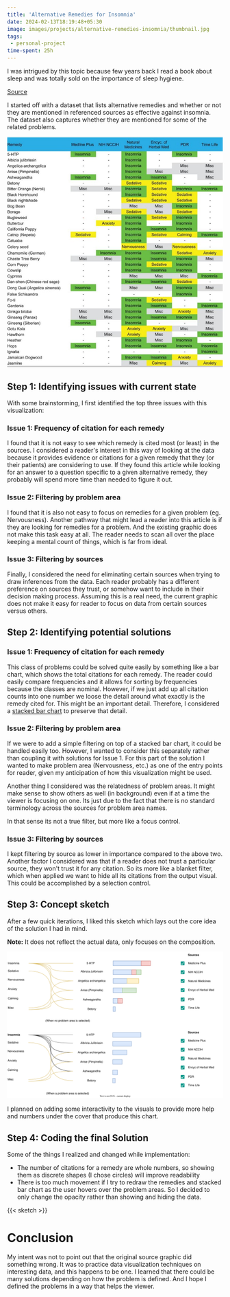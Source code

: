 ```yaml
---
title: 'Alternative Remedies for Insomnia'
date: 2024-02-13T18:19:48+05:30
image: images/projects/alternative-remedies-insomnia/thumbnail.jpg
tags: 
 - personal-project
time-spent: 25h
---
```

I was intrigued by this topic because few years back I read a book about sleep and was totally sold on the importance of sleep hygiene.

[Source](https://www.ncbi.nlm.nih.gov/pmc/articles/PMC5364017/)

I started off with a dataset that lists alternative remedies and whether or not they are mentioned in referenced sources as effective against insomnia. The dataset also captures whether they are mentioned for some of the related problems.

![Source data](images/source-data.jpg)

## Step 1: Identifying issues with current state
With some brainstorming, I first identified the top three issues with this visualization:

### Issue 1: Frequency of citation for each remedy
I found that it is not easy to see which remedy is cited most (or least) in the sources. I considered a reader's interest in this way of looking at the data because it provides evidence or citations for a given remedy that they (or their patients) are considering to use. If they found this article while looking for an answer to a question specific to a given alternative remedy, they probably will spend more time than needed to figure it out.

### Issue 2: Filtering by problem area
I found that it is also not easy to focus on remedies for a given problem (eg. Nervousness). Another pathway that might lead a reader into this article is if they are looking for remedies for a problem. And the existing graphic does not make this task easy at all. The reader needs to scan all over the place keeping a mental count of things, which is far from ideal.

### Issue 3: Filtering by sources
Finally, I considered the need for eliminating certain sources when trying to draw inferences from the data. Each reader probably has a different preference on sources they trust, or somehow want to include in their decision making process. Assuming this is a real need, the current graphic does not make it easy for reader to focus on data from certain sources versus others.

## Step 2: Identifying potential solutions
### Issue 1: Frequency of citation for each remedy
This class of problems could be solved quite easily by something like a bar chart, which shows the total citations for each remedy. The reader could easily compare frequencies and it allows for sorting by frequencies because the classes are nominal. However, if we just add up all citation counts into one number we loose the detail around what exactly is the remedy cited for. This might be an important detail. Therefore, I considered a [stacked bar chart](https://en.wikipedia.org/wiki/Bar_chart#Grouped_(clustered)_and_stacked) to preserve that detail.

### Issue 2: Filtering by problem area
If we were to add a simple filtering on top of a stacked bar chart, it could be handled easily too. However, I wanted to consider this separately rather than coupling it with solutions for Issue 1. For this part of the solution I wanted to make problem area (Nervousness, etc.) as one of the entry points for reader, given my anticipation of how this visualization might be used.

Another thing I considered was the relatedness of problem areas. It might make sense to show others as well (in background) even if at a time the viewer is focusing on one. Its just due to the fact that there is no standard terminology across the sources for problem area names.

In that sense its not a true filter, but more like a focus control.

### Issue 3: Filtering by sources
I kept filtering by source as lower in importance compared to the above two. Another factor I considered was that if a reader does not trust a particular source, they won't trust it for any citation. So its more like a blanket filter, which when applied we want to hide all its citations from the output visual. This could be accomplished by a selection control.


## Step 3: Concept sketch
After a few quick iterations, I liked this sketch which lays out the core idea of the solution I had in mind.

**Note:** It does not reflect the actual data, only focuses on the composition.

![Concept sketch](images/concept.drawio.svg)

I planned on adding some interactivity to the visuals to provide more help and numbers under the cover that produce this chart.

## Step 4: Coding the final Solution

Some of the things I realized and changed while implementation:
* The number of citations for a remedy are whole numbers, so showing them as discrete shapes (I chose circles) will improve readability
* There is too much movement if I try to redraw the remedies and stacked bar chart as the user hovers over the problem areas. So I decided to only change the opacity rather than showing and hiding the data.

{{< sketch >}}

# Conclusion
My intent was not to point out that the original source graphic did something wrong. It was to practice data visualization techniques on interesting data, and this happens to be one. I learned that there could be many solutions depending on how the problem is defined. And I hope I defined the problems in a way that helps the viewer.
